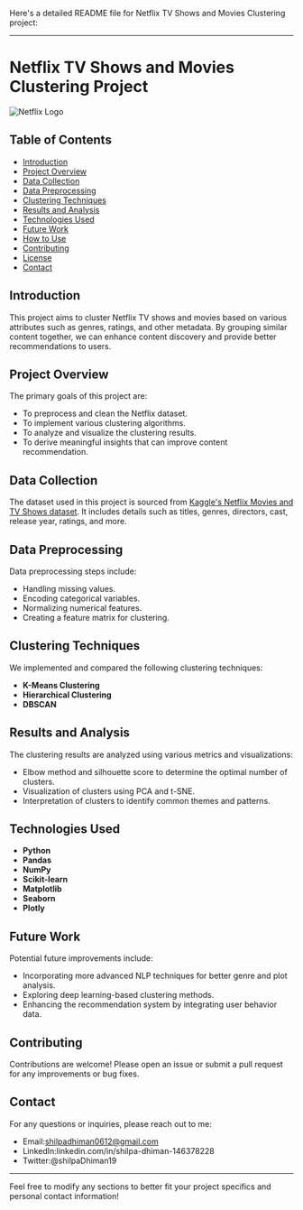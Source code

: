 Here's a detailed README file for Netflix TV Shows and Movies Clustering project:

---

# Netflix TV Shows and Movies Clustering Project

![Netflix Logo](https://upload.wikimedia.org/wikipedia/commons/0/08/Netflix_2015_logo.svg)

## Table of Contents

- [Introduction](#introduction)
- [Project Overview](#project-overview)
- [Data Collection](#data-collection)
- [Data Preprocessing](#data-preprocessing)
- [Clustering Techniques](#clustering-techniques)
- [Results and Analysis](#results-and-analysis)
- [Technologies Used](#technologies-used)
- [Future Work](#future-work)
- [How to Use](#how-to-use)
- [Contributing](#contributing)
- [License](#license)
- [Contact](#contact)

## Introduction

This project aims to cluster Netflix TV shows and movies based on various attributes such as genres, ratings, and other metadata. By grouping similar content together, we can enhance content discovery and provide better recommendations to users.

## Project Overview

The primary goals of this project are:
- To preprocess and clean the Netflix dataset.
- To implement various clustering algorithms.
- To analyze and visualize the clustering results.
- To derive meaningful insights that can improve content recommendation.

## Data Collection

The dataset used in this project is sourced from [Kaggle's Netflix Movies and TV Shows dataset](https://www.kaggle.com/shivamb/netflix-shows). It includes details such as titles, genres, directors, cast, release year, ratings, and more.

## Data Preprocessing

Data preprocessing steps include:
- Handling missing values.
- Encoding categorical variables.
- Normalizing numerical features.
- Creating a feature matrix for clustering.

## Clustering Techniques

We implemented and compared the following clustering techniques:
- **K-Means Clustering**
- **Hierarchical Clustering**
- **DBSCAN**

## Results and Analysis

The clustering results are analyzed using various metrics and visualizations:
- Elbow method and silhouette score to determine the optimal number of clusters.
- Visualization of clusters using PCA and t-SNE.
- Interpretation of clusters to identify common themes and patterns.

## Technologies Used

- **Python**
- **Pandas**
- **NumPy**
- **Scikit-learn**
- **Matplotlib**
- **Seaborn**
- **Plotly**

## Future Work

Potential future improvements include:
- Incorporating more advanced NLP techniques for better genre and plot analysis.
- Exploring deep learning-based clustering methods.
- Enhancing the recommendation system by integrating user behavior data.


   

## Contributing

Contributions are welcome! Please open an issue or submit a pull request for any improvements or bug fixes.



## Contact

For any questions or inquiries, please reach out to me:

- Email:shilpadhiman0612@gmail.com 
- LinkedIn:linkedin.com/in/shilpa-dhiman-146378228
- Twitter:@shilpaDhiman19

---

Feel free to modify any sections to better fit your project specifics and personal contact information!
